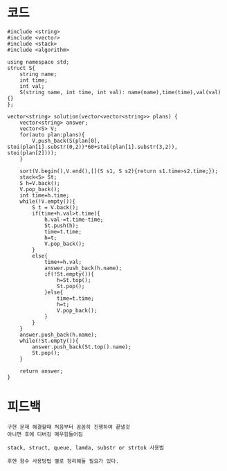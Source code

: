 # 코드

    #include <string>
    #include <vector>
    #include <stack>
    #include <algorithm>

    using namespace std;
    struct S{
        string name;
        int time;
        int val;
        S(string name, int time, int val): name(name),time(time),val(val) {}   
    };

    vector<string> solution(vector<vector<string>> plans) {
        vector<string> answer;
        vector<S> V;    
        for(auto plan:plans){        
            V.push_back(S(plan[0], stoi(plan[1].substr(0,2))*60+stoi(plan[1].substr(3,2)), stoi(plan[2])));
        }    
        
        sort(V.begin(),V.end(),[](S s1, S s2){return s1.time>s2.time;});    
        stack<S> St;
        S h=V.back();
        V.pop_back();
        int time=h.time;
        while(!V.empty()){
            S t = V.back();        
            if(time+h.val>t.time){
                h.val-=t.time-time;
                St.push(h);
                time=t.time;
                h=t;
                V.pop_back();            
            }
            else{
                time+=h.val;
                answer.push_back(h.name);
                if(!St.empty()){
                    h=St.top();
                    St.pop();
                }else{
                    time=t.time;
                    h=t;                
                    V.pop_back();
                }
            }        
        }
        answer.push_back(h.name);
        while(!St.empty()){
            answer.push_back(St.top().name);        
            St.pop();
        }
        
        return answer;
    }


# 피드백

    구현 문제 해결할때 처음부터 꼼꼼히 진행하여 끝낼것
    아니면 후에 디버깅 매우힘들어짐

    stack, struct, queue, lamda, substr or strtok 사용법

    후엔 함수 사용방법 별로 정리해둘 필요가 있다.
